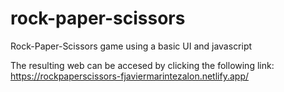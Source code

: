 # rock-paper-scissors
Rock-Paper-Scissors game using a basic UI and javascript

The resulting web can be accesed by clicking the following link: https://rockpaperscissors-fjaviermarintezalon.netlify.app/